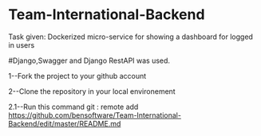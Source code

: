 # Team-International-Backend 


Task given: Dockerized micro-service for showing a dashboard for logged in users

#Django,Swagger and Django RestAPI was  used.


1--Fork the project to your github account
    
   
2--Clone the repository in your local environement

 2.1--Run this command git : remote add https://github.com/bensoftware/Team-International-Backend/edit/master/README.md
 
